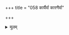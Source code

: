+++
title = "058 कार्यैर्वा कारणैर्वा"

+++
<details><summary>मूलम्</summary>

कार्यैर्वा कारणैर्वा स्वगुणत उत वा किञ्चिदस्तीति सिद्धं पक्षीकारादियोग्यं समयनियमितव्यक्तिभेदो न दोषः ।  
सिद्धान्तास्पृष्टचित्तैरिति खलु पशुभिः पामरैर्वाऽनुमेयं नो चेद्रोचेत कस्मै विषमितमनसे वादसंग्रामकेलिः ॥ ५८ ॥
</details>